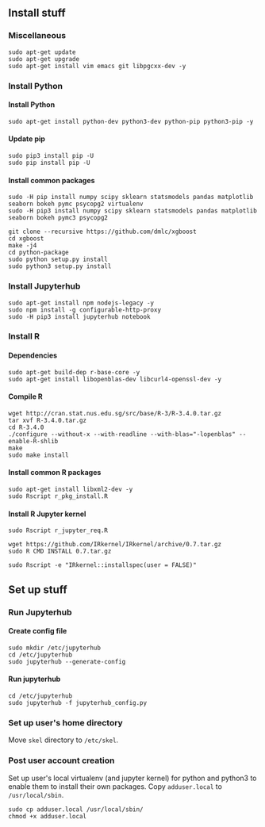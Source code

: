 ## Install stuff

### Miscellaneous
```
sudo apt-get update
sudo apt-get upgrade
sudo apt-get install vim emacs git libpgcxx-dev -y
```

### Install Python

#### Install Python
```
sudo apt-get install python-dev python3-dev python-pip python3-pip -y
```

#### Update pip
```
sudo pip3 install pip -U
sudo pip install pip -U
```

#### Install common packages
```
sudo -H pip install numpy scipy sklearn statsmodels pandas matplotlib seaborn bokeh pymc psycopg2 virtualenv
sudo -H pip3 install numpy scipy sklearn statsmodels pandas matplotlib seaborn bokeh pymc3 psycopg2
```

```
git clone --recursive https://github.com/dmlc/xgboost
cd xgboost
make -j4
cd python-package
sudo python setup.py install
sudo python3 setup.py install
```

### Install Jupyterhub
```
sudo apt-get install npm nodejs-legacy -y
sudo npm install -g configurable-http-proxy
sudo -H pip3 install jupyterhub notebook
```

### Install R

#### Dependencies
```
sudo apt-get build-dep r-base-core -y
sudo apt-get install libopenblas-dev libcurl4-openssl-dev -y
```

#### Compile R
```
wget http://cran.stat.nus.edu.sg/src/base/R-3/R-3.4.0.tar.gz
tar xvf R-3.4.0.tar.gz
cd R-3.4.0
./configure --without-x --with-readline --with-blas="-lopenblas" --enable-R-shlib
make
sudo make install
```

#### Install common R packages
```
sudo apt-get install libxml2-dev -y
sudo Rscript r_pkg_install.R
```
#### Install R Jupyter kernel
```
sudo Rscript r_jupyter_req.R
```

```
wget https://github.com/IRkernel/IRkernel/archive/0.7.tar.gz
sudo R CMD INSTALL 0.7.tar.gz
```

```
sudo Rscript -e "IRkernel::installspec(user = FALSE)"
```

## Set up stuff

### Run Jupyterhub

#### Create config file
```
sudo mkdir /etc/jupyterhub
cd /etc/jupyterhub
sudo jupyterhub --generate-config
```

#### Run jupyterhub
```
cd /etc/jupyterhub
sudo jupyterhub -f jupyterhub_config.py
```

### Set up user's home directory
Move `skel` directory to `/etc/skel`.

### Post user account creation
Set up user's local virtualenv (and jupyter kernel) for python and python3 to enable them to install their own packages.
Copy `adduser.local` to `/usr/local/sbin`.
```
sudo cp adduser.local /usr/local/sbin/
chmod +x adduser.local
```























